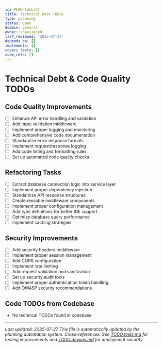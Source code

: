 ```yaml
---
id: PLAN-tdebt3f
title: Technical Debt TODOs
type: planning
status: open
domain: general
owner: unassigned
last_reviewed: '2025-07-27'
depends_on: []
implements: []
covers_tests: []
code_refs: []
---
```

# Technical Debt & Code Quality TODOs

## Code Quality Improvements

- [ ] Enhance API error handling and validation
- [ ] Add input validation middleware
- [ ] Implement proper logging and monitoring
- [ ] Add comprehensive code documentation
- [ ] Standardize error response formats
- [ ] Implement request/response logging
- [ ] Add code linting and formatting rules
- [ ] Set up automated code quality checks

## Refactoring Tasks

- [ ] Extract database connection logic into service layer
- [ ] Implement proper dependency injection
- [ ] Standardize API response structures
- [ ] Create reusable middleware components
- [ ] Implement proper configuration management
- [ ] Add type definitions for better IDE support
- [ ] Optimize database query performance
- [ ] Implement caching strategies

## Security Improvements

- [ ] Add security headers middleware
- [ ] Implement proper session management
- [ ] Add CORS configuration
- [ ] Implement rate limiting
- [ ] Add request validation and sanitization
- [ ] Set up security audit tools
- [ ] Implement proper authentication token handling
- [ ] Add OWASP security recommendations

## Code TODOs from Codebase

- No technical TODOs found in codebase

---
*Last updated: 2025-07-27*
*This file is automatically updated by the planning automation system.*
*Cross-references: See [TODO.tests.md](TODO.tests.md) for testing improvements and [TODO.devops.md](TODO.devops.md) for deployment security.*